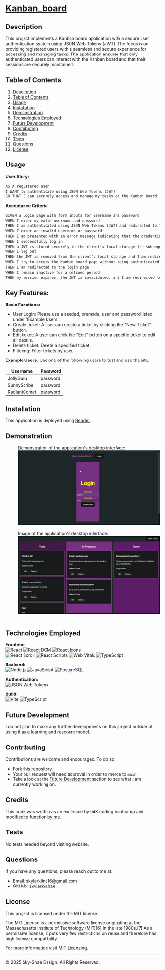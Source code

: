 # [Kanban_board](https://kanban-board-yxnk.onrender.com)

## Description

This project implements a Kanban board application with a secure user authentication system using JSON Web Tokens (JWT). The focus is on providing registered users with a seamless and secure experience for accessing and managing tasks. The application ensures that only authenticated users can interact with the Kanban board and that their sessions are securely maintained.

## Table of Contents
1. [Description](#description)
2. [Table of Contents](#table-of-contents)
3. [Usage](#usage)
4. [Installation](#installation)
5. [Demonstration](#demonstration)
6. [Technologies Employed](#technologies-employed)
7. [Future Development](#future-development)
8. [Contributing](#contributing)
9. [Credits](#credits)
10. [Tests](#tests)
11. [Questions](#questions)
12. [License](#license)

## Usage
**User Story:**
  ```md
  AS A registered user
  I WANT to authenticate using JSON Web Tokens (JWT)
  SO THAT I can securely access and manage my tasks on the Kanban board
  ```

**Acceptance Criteria:**
  ```md
  GIVEN a login page with form inputs for username and password
  WHEN I enter my valid username and password
  THEN I am authenticated using JSON Web Tokens (JWT) and redirected to the main Kanban board page
  WHEN I enter an invalid username or password
  THEN I am presented with an error message indicating that the credentials are incorrect
  WHEN I successfully log in
  THEN a JWT is stored securely in the client's local storage for subsequent authenticated requests
  WHEN I log out
  THEN the JWT is removed from the client's local storage and I am redirected to the login page
  WHEN I try to access the Kanban board page without being authenticated
  THEN I am redirected to the login page
  WHEN I remain inactive for a defined period
  THEN my session expires, the JWT is invalidated, and I am redirected to the login page upon my next action
  ```

## Key Features:
**Basic Functions:**
  * User Login: Please use a seeded, premade, user and password listed under 'Example Users'.
  * Create ticket: A user can create a ticket by clicking the "New Ticket" button.
  * Edit ticket: A user can click the "Edit" button on a specific ticket to edit all details. 
  * Delete ticket: Delete a specified ticket.
  * Filtering: Filter tickets by user.

**Example Users:** Use one of the following users to test and use the site.

| Username      | Password  |
| ------------- | --------- |
| JollyGuru     | password  |
| SunnyScribe   | password  |
| RadiantComet  | password  |


## Installation
This application is deployed using [Render](https://kanban-board-yxnk.onrender.com).

## Demonstration
<div style="margin-left: 40px;">
  Demonstration of the application's desktop interface:<br/>
  <img src="GIF_kanban.gif" alt="Desktop demonstration video" width="550"/>
</div>
<br/>

<div style="margin-left: 40px;">
  Image of the application's desktop interface:<br/>
  <img src="Screenshot_kanban.png" alt="Screenshot" width="550"/>
</div>
<br/>

## Technologies Employed

**Frontend:**  
![React](https://img.shields.io/badge/-React-20232A?logo=react&logoColor=61DAFB) 
![React DOM](https://img.shields.io/badge/-React%20DOM-61DAFB?logo=react&logoColor=white) 
![React Icons](https://img.shields.io/badge/-React%20Icons-20232A?logo=react&logoColor=61DAFB)  
![React Scroll](https://img.shields.io/badge/-React%20Scroll-61DAFB?logo=react&logoColor=white) 
![React Scripts](https://img.shields.io/badge/-React%20Scripts-61DAFB?logo=react&logoColor=white) 
![Web Vitals](https://img.shields.io/badge/-Web%20Vitals-20232A?logo=web&logoColor=white) 
![TypeScript](https://img.shields.io/badge/-TypeScript-3178C6?logo=typescript&logoColor=white)


**Backend:**  
   ![Node.js](https://img.shields.io/badge/-Node.js-339933?logo=node.js&logoColor=white)
   ![JavaScript](https://img.shields.io/badge/-JavaScript-F7DF1E?logo=javascript&logoColor=black) 
   ![PostgreSQL](https://img.shields.io/badge/-PostgreSQL-336791?logo=postgresql&logoColor=white)



**Authentication:**  
   ![JSON Web Tokens](https://img.shields.io/badge/-JSON%20Web%20Tokens-000000?logo=jsonwebtokens&logoColor=white)

**Build:**  
   ![Vite](https://img.shields.io/badge/-Vite-646CFF?logo=vite&logoColor=white)
   ![TypeScript](https://img.shields.io/badge/-TypeScript-3178C6?logo=typescript&logoColor=white)

## Future Development
I do not plan to make any further developments on this project outside of using it as a learning and rescoure model.

## Contributing
Contributions are welcome and encouraged. To do so:
- Fork this repository. 
- Your pull request will need approval in order to merge to ```main```.
- Take a look at the [Future Development](#future-development) section to see what I am currently working on.

## Credits
This code was written as an excersice by edX coding bootcamp and modified to function by me.

## Tests
No tests needed beyond visiting website.

## Questions
If you have any questions, please reach out to me at:
- Email: [skylarkline16@gmail.com](mailto:skylarkline16@gmail.com)
- GitHub: [skylark-shae](https://github.com/skylark-shae)

## License

This project is licensed under the MIT license.

The MIT License is a permissive software license originating at the Massachusetts Institute of Technology (MIT)[6] in the late 1980s.[7] As a permissive license, it puts very few restrictions on reuse and therefore has high license compatibility.

For more information visit [MIT Licensing](https://choosealicense.com/licenses/mit/).

- - -
© 2025 Sky-Shae Design. All Rights Reserved.
